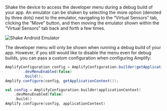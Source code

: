Shake the device to access the developer menu during a debug build of your app. An emulator can be shaken by selecting the more option (denoted by three dots) next to the emulator, navigating to the “Virtual Sensors” tab, clicking the “Move” button, and then moving the emulator shown within the “Virtual Sensors” tab back and forth a few times.

![Shake Android Emulator](~/images/debugging/shakeAndroidEmulator.gif)

The developer menu will only be shown when running a debug build of your app.  However, if you still would like to disable the menu even for debug builds, you can pass a custom configuration when configuring Amplify:

<amplify-block-switcher> <amplify-block name="Java">

```java
AmplifyConfiguration config = AmplifyConfiguration.builder(getApplicationContext())
        .devMenuEnabled(false)
        .build();
Amplify.configure(config, getApplicationContext());
```

</amplify-block> <amplify-block name="Kotlin">

```kotlin
val config = AmplifyConfiguration.builder(applicationContext)
    .devMenuEnabled(false)
    .build()
Amplify.configure(config, applicationContext)
```

</amplify-block> </amplify-block-switcher>
